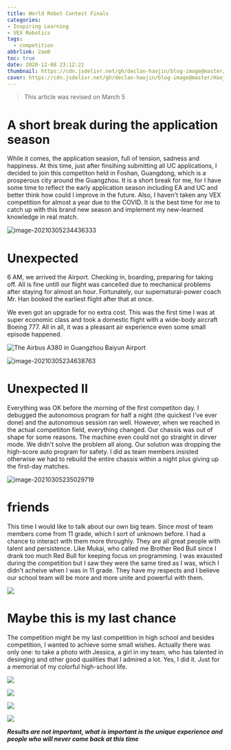 ```yaml
---
title: World Robot Contest Finals
categories:
- Inspiring Learning
- VEX Robotics
tags:
  - competition
abbrlink: 2ae0
toc: true
date: 2020-12-08 23:12:21
thumbnail: https://cdn.jsdelivr.net/gh/declan-haojin/blog-image@master/HaojinMacBookPro/THE TRAVELLER.png
cover: https://cdn.jsdelivr.net/gh/declan-haojin/blog-image@master/HaojinMacBookPro/THE TRAVELLER.png
---
```


> This article was revised on March 5

# A short break during the application season

While it comes, the application seasion, full of tension, sadness and happiness. At this time, just after finsihing submitting all UC applications, I decided to join this competiton held in Foshan, Guangdong, which is a prosperous city around the Guangzhou. It is a short break for me, for I have some time to reflect the early application season including EA and UC and better think how could I improve in the future. Also, I haven't taken any VEX competition for almost a year due to the COVID. It is the best time for me to catch up with this brand new season and implement my new-learned knowledge in real match. 

![image-20210305234436333](https://cdn.jsdelivr.net/gh/declan-haojin/blog-image@master/HaojinMacBookPro/image-20210305234436333.png)

<!--more-->

# Unexpected

6 AM, we arrived the Airport. Checking in, boarding, preparing for taking off. All is fine untill our flight was cancelled due to mechanical problems after staying for almost an hour. Fortunately, our supernatural-power coach Mr. Han booked the earliest flight after that at once. 

We even got an upgrade for no extra cost. This was the first time I was at super economic class and took a domestic flight with a wide-body aircraft Boeing 777. All in all, it was a pleasant air experience even some small episode happened.

![The Airbus A380 in Guangzhou Baiyun Airport](https://cdn.jsdelivr.net/gh/declan-haojin/blog-image@master/HaojinMacBookPro/20210305234217.png)

![image-20210305234638763](https://cdn.jsdelivr.net/gh/declan-haojin/blog-image@master/HaojinMacBookPro/image-20210305234638763.png)

# Unexpected II

Everything was OK before the morning of the first competiton day. I debugged the autonomous program for half a night (the quickest I've ever done) and the autonomous session ran well. However, when we reached in the actual competiiton field, everything changed. Our chassis was out of shape for some reasons. The machine even could not go straight in dirver mode. We didn't solve the problem all along. Our solution was dropping the high-score auto program for safety. I did as team members insisted otherwise we had to rebuild the entire chassis within a night plus giving up the first-day matches. 

![image-20210305235029719](https://cdn.jsdelivr.net/gh/declan-haojin/blog-image@master/HaojinMacBookPro/image-20210305235029719.png) 


# friends

This time I would like to talk about our own big team. Since most of team members come from 11 grade, which I sort of unknown before. I had a chance to interact with them more throughly. They are all great people with talent and persistence. Like Mukai, who called me Brother Red Bull since I drank too much Red Bull for keeping focus on programming. I was exausted during the competition but I saw they were the same tired as I was, which I didn't acheive when I was in 11 grade. They have my respects and I believe our school team will be more and more unite and powerful with them. 

![](https://cdn.jsdelivr.net/gh/declan-haojin/blog-image@master/HaojinMacBookPro/IMG_1251.JPG)

# Maybe this is my last chance

The competition might be my last competition in high school and besides competition, I wanted to achieve some small wishes. Actually there was only one: to take a photo with Jessica, a girl in my team, who has talented in desinging and other good qualities that I admired a lot. Yes, I did it. Just for a memorial of my colorful high-school life.

![](https://cdn.jsdelivr.net/gh/declan-haojin/blog-image@master/HaojinMacBookPro/ED2897FF-E698-4504-849A-9E5ADD12EED5.jpg)

![](https://cdn.jsdelivr.net/gh/declan-haojin/blog-image@master/HaojinMacBookPro/IMG_1227.jpg)

![](https://cdn.jsdelivr.net/gh/declan-haojin/blog-image@master/HaojinMacBookPro/20210305235550.png)

![](https://cdn.jsdelivr.net/gh/declan-haojin/blog-image@master/HaojinMacBookPro/20210305235649.png)

***Results are not important, what is important is the unique experience and people who will never come back at this time***


